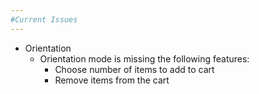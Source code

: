 ```yaml
---
#Current Issues
---
```


- Orientation
    - Orientation mode is missing the following features:
        - Choose number of items to add to cart
        - Remove items from the cart